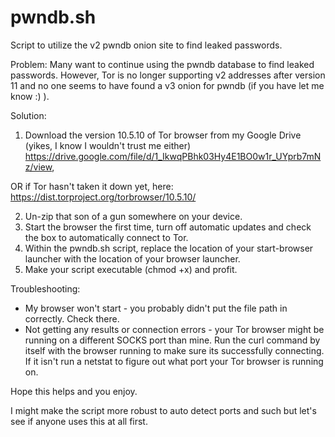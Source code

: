 # pwndb.sh
Script to utilize the v2 pwndb onion site to find leaked passwords.

Problem: Many want to continue using the pwndb database to find leaked passwords. However, Tor is no longer supporting v2 addresses after version 11 and no one seems to have found a v3 onion for pwndb (if you have let me know :) ).

Solution: 
1. Download the version 10.5.10 of Tor browser from my Google Drive (yikes, I know I wouldn't trust me either) https://drive.google.com/file/d/1_IkwqPBhk03Hy4E1BO0w1r_UYprb7mNz/view, 

OR if Tor hasn't taken it down yet, here: https://dist.torproject.org/torbrowser/10.5.10/

2. Un-zip that son of a gun somewhere on your device.
3. Start the browser the first time, turn off automatic updates and check the box to automatically connect to Tor.
4. Within the pwndb.sh script, replace the location of your start-browser launcher with the location of your browser launcher. 
5. Make your script executable (chmod +x) and profit. 

Troubleshooting:
* My browser won't start - you probably didn't put the file path in correctly. Check there.
* Not getting any results or connection errors - your Tor browser might be running on a different SOCKS port than mine. Run the curl command by itself with the browser running to make sure its successfully connecting. If it isn't run a netstat to figure out what port your Tor browser is running on.

Hope this helps and you enjoy.

I might make the script more robust to auto detect ports and such but let's see if anyone uses this at all first.
